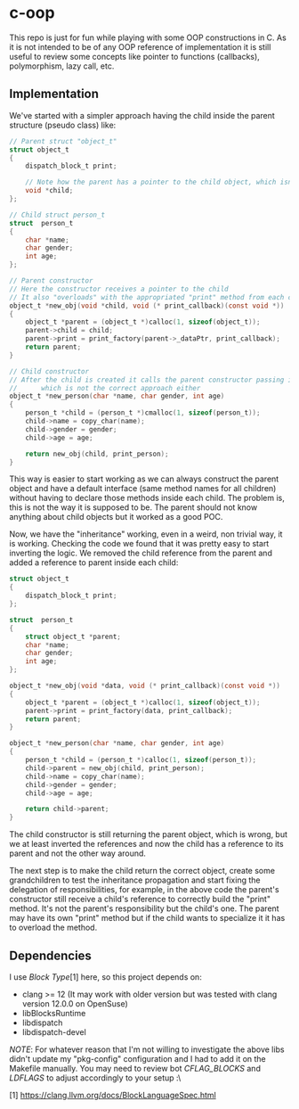 # c-oop
This repo is just for fun while playing with some OOP constructions in C. As it is not intended to be of any OOP reference of implementation it is still useful to review some concepts like pointer to functions (callbacks), polymorphism, lazy call, etc.

## Implementation
We've started with a simpler approach having the child inside the parent structure (pseudo class) like:
```c
// Parent struct "object_t"
struct object_t
{
    dispatch_block_t print;

    // Note how the parent has a pointer to the child object, which isn't the appropriated approach to say the least ;)
    void *child;
};

// Child struct person_t
struct  person_t
{
    char *name;
    char gender;
    int age;
};

// Parent constructor
// Here the constructor receives a pointer to the child
// It also "overloads" with the appropriated "print" method from each child object
object_t *new_obj(void *child, void (* print_callback)(const void *))
{
    object_t *parent = (object_t *)calloc(1, sizeof(object_t));
    parent->child = child;
    parent->print = print_factory(parent->_dataPtr, print_callback);
    return parent;
}

// Child constructor
// After the child is created it calls the parent constructor passing its own reference and returns the parent object
//      which is not the correct approach either
object_t *new_person(char *name, char gender, int age)
{
    person_t *child = (person_t *)cmalloc(1, sizeof(person_t));
    child->name = copy_char(name);
    child->gender = gender;
    child->age = age;

    return new_obj(child, print_person);
}

```
This way is easier to start working as we can always construct the parent object and have a default interface (same method names for all children) without having to declare those methods inside each child. The problem is, this is not the way it is supposed to be. The parent should not know anything about child objects but it worked as a good POC.

Now, we have the "inheritance" working, even in a weird, non trivial way, it is working. Checking the code we found that it was pretty easy to start inverting the logic. We removed the child reference from the parent and added a reference to parent inside each child:
```c
struct object_t
{
    dispatch_block_t print;
};

struct  person_t
{
    struct object_t *parent;
    char *name;
    char gender;
    int age;
};

object_t *new_obj(void *data, void (* print_callback)(const void *))
{
    object_t *parent = (object_t *)calloc(1, sizeof(object_t));
    parent->print = print_factory(data, print_callback);
    return parent;
}

object_t *new_person(char *name, char gender, int age)
{
    person_t *child = (person_t *)calloc(1, sizeof(person_t));
    child->parent = new_obj(child, print_person);
    child->name = copy_char(name);
    child->gender = gender;
    child->age = age;

    return child->parent;
}
```
The child constructor is still returning the parent object, which is wrong, but we at least inverted the references and now the child has a reference to its parent and not the other way around.

The next step is to make the child return the correct object, create some grandchildren to test the inheritance propagation and start fixing the delegation of responsibilities, for example, in the above code the parent's constructor still receive a child's reference to correctly build the "print" method. It's not the parent's responsibility but the child's one. The parent may have its own "print" method but if the child wants to specialize it it has to overload the method.

## Dependencies
I use *Block Type*[1] here, so this project depends on:
- clang >= 12 (It may work with older version but was tested with clang version 12.0.0 on OpenSuse)
- libBlocksRuntime
- libdispatch
- libdispatch-devel

*NOTE*: For whatever reason that I'm not willing to investigate the above libs didn't update my "pkg-config" configuration and I had to add it on the Makefile manually. You may need to review bot *CFLAG_BLOCKS* and *LDFLAGS* to adjust accordingly to your setup :\

[1] https://clang.llvm.org/docs/BlockLanguageSpec.html